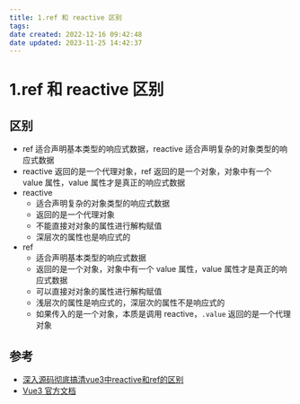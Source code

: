 ```yaml
---
title: 1.ref 和 reactive 区别
tags: 
date created: 2022-12-16 09:42:48
date updated: 2023-11-25 14:42:37
---
```


# 1.ref 和 reactive 区别

## 区别

- ref 适合声明基本类型的响应式数据，reactive 适合声明复杂的对象类型的响应式数据
- reactive 返回的是一个代理对象，ref 返回的是一个对象，对象中有一个 value 属性，value 属性才是真正的响应式数据
- reactive
  - 适合声明复杂的对象类型的响应式数据
  - 返回的是一个代理对象
  - 不能直接对对象的属性进行解构赋值
  - 深层次的属性也是响应式的
- ref
  - 适合声明基本类型的响应式数据
  - 返回的是一个对象，对象中有一个 value 属性，value 属性才是真正的响应式数据
  - 可以直接对对象的属性进行解构赋值
  - 浅层次的属性是响应式的，深层次的属性不是响应式的
  - 如果传入的是一个对象，本质是调用 reactive，`.value` 返回的是一个代理对象

## 参考

- [深入源码彻底搞清vue3中reactive和ref的区别](https://juejin.cn/post/7134631293941186567#heading-7)
- [Vue3 官方文档](https://v3.cn.vuejs.org/guide/reactivity-fundamentals.html)
